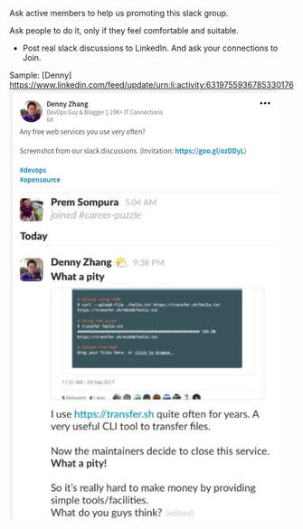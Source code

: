 Ask active members to help us promoting this slack group.

Ask people to do it, only if they feel comfortable and suitable.

- Post real slack discussions to LinkedIn. And ask your connections to Join.

Sample: [Denny] https://www.linkedin.com/feed/update/urn:li:activity:6319755936785330176
![Denny Promotion](images/denny_linkedin_2017-10-01.jpg)